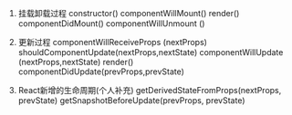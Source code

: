 1. 挂载卸载过程
    constructor()
    componentWillMount()
    render()
    componentDidMount()
    componentWillUnmount ()
2. 更新过程
    componentWillReceiveProps (nextProps)
    shouldComponentUpdate(nextProps,nextState)
    componentWillUpdate (nextProps,nextState)
    render()
    componentDidUpdate(prevProps,prevState)
    
3. React新增的生命周期(个人补充)
    getDerivedStateFromProps(nextProps, prevState)
    getSnapshotBeforeUpdate(prevProps, prevState)
